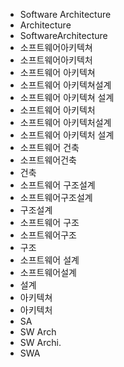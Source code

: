 - Software Architecture
- Architecture
- SoftwareArchitecture
- 소프트웨어아키텍쳐
- 소프트웨어아키텍처
- 소프트웨어 아키텍쳐
- 소프트웨어 아키텍쳐설계
- 소프트웨어 아키텍쳐 설계
- 소프트웨어 아키텍처
- 소프트웨어 아키텍처설계
- 소프트웨어 아키텍처 설계
- 소프트웨어 건축
- 소프트웨어건축
- 건축
- 소프트웨어 구조설계
- 소프트웨어구조설계
- 구조설계
- 소프트웨어 구조
- 소프트웨어구조
- 구조
- 소프트웨어 설계
- 소프트웨어설계
- 설계
- 아키텍쳐
- 아키텍처
- SA
- SW Arch
- SW Archi.
- SWA